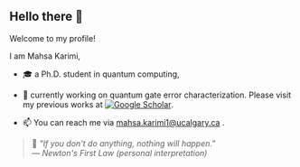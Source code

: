 ## Hello there 👋

Welcome to my profile!

I am Mahsa Karimi,
- 🎓 a Ph.D. student in quantum computing,
- 🔭 currently working on quantum gate error characterization. Please visit my previous works at [![Google Scholar](https://img.shields.io/badge/Google%20Scholar-Profile-blue)](https://scholar.google.com/citations?user=ViUxcPAAAAAJ&hl=en).

- 📫 You can reach me via [mahsa.karimi1@ucalgary.ca](mailto:mahsa.karimi1@ucalgary.ca) .

> 🧠 *"If you don't do anything, nothing will happen."*  
> — *Newton's First Law (personal interpretation)*


